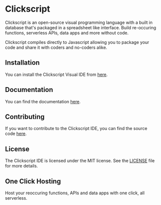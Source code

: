 # Clickscript

Clickscript is an open-source visual programming language with a built in database that's packaged in a spreadsheet like interface. Build re-occuring functions, serverless APIs, data apps and more without code.

Clickscript compiles directly to Javascript allowing you to package your code and share it with coders and no-coders alike.

## Installation

You can install the Clickscript Visual IDE from [here](https://github.com/pitalco/clickscript/releases/latest).

## Documentation

You can find the documentation [here](https://docs.clickscript.io).

## Contributing

If you want to contribute to the Clickscript IDE, you can find the source code [here](https://github.com/pitalco/clickscript).

## License

The Clickscript IDE is licensed under the MIT license. See the [LICENSE](LICENSE) file for more details.

## One Click Hosting

Host your reoccuring functions, APIs and data apps with one click, all serverless.
